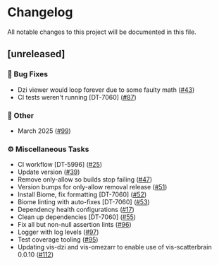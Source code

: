 # Changelog

All notable changes to this project will be documented in this file.

## [unreleased]

### 🐛 Bug Fixes

- Dzi viewer would loop forever due to some faulty math ([#43](https://github.com/AllenInstitute/vis/pull/43))
- CI tests weren't running [DT-7060] ([#87](https://github.com/AllenInstitute/vis/pull/87))

### 💼 Other

- March 2025 ([#99](https://github.com/AllenInstitute/vis/pull/99))

### ⚙️ Miscellaneous Tasks

- CI workflow [DT-5996] ([#25](https://github.com/AllenInstitute/vis/pull/25))
- Update version ([#39](https://github.com/AllenInstitute/vis/pull/39))
- Remove only-allow so builds stop failing ([#47](https://github.com/AllenInstitute/vis/pull/47))
- Version bumps for only-allow removal release ([#51](https://github.com/AllenInstitute/vis/pull/51))
- Install Biome, fix formatting [DT-7060] ([#52](https://github.com/AllenInstitute/vis/pull/52))
- Biome linting with auto-fixes [DT-7060] ([#53](https://github.com/AllenInstitute/vis/pull/53))
- Dependency health configurations ([#17](https://github.com/AllenInstitute/vis/pull/17))
- Clean up dependencies [DT-7060] ([#55](https://github.com/AllenInstitute/vis/pull/55))
- Fix all but non-null assertion lints ([#96](https://github.com/AllenInstitute/vis/pull/96))
- Logger with log levels ([#97](https://github.com/AllenInstitute/vis/pull/97))
- Test coverage tooling ([#95](https://github.com/AllenInstitute/vis/pull/95))
- Updating vis-dzi and vis-omezarr to enable use of vis-scatterbrain 0.0.10 ([#112](https://github.com/AllenInstitute/vis/pull/112))

<!-- generated by git-cliff -->
